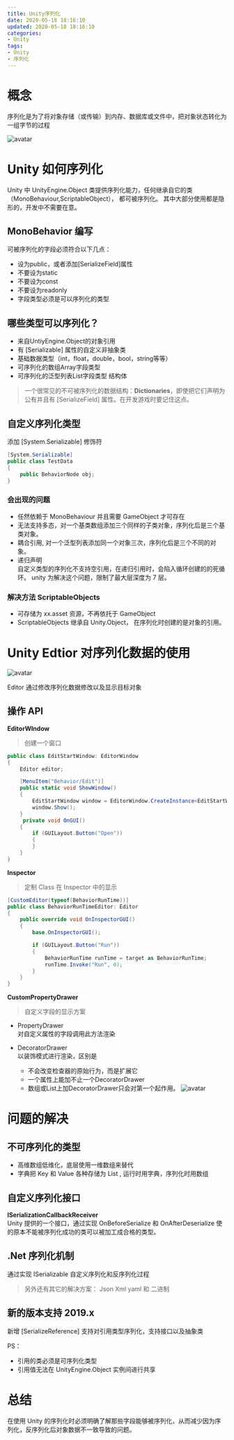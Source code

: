 ```yaml
---
title: Unity序列化
date: 2020-05-18 18:16:10
updated: 2020-05-18 18:16:10
categories: 
- Unity
tags:
- Unity
- 序列化
---
```


# 概念
序列化是为了将对象存储（或传输）到内存、数据库或文件中，把对象状态转化为一组字节的过程

![avatar](https://github.com/dupouyer/dupouyer.github.io/tree/hexo/source/_posts/img/2020_5_18/1.png)

# Unity 如何序列化
Unity 中 UnityEngine.Object 类提供序列化能力，任何继承自它的类（MonoBehaviour,ScriptableObject）， 都可被序列化。 其中大部分使用都是隐形的，开发中不需要在意。

## MonoBehavior 编写
可被序列化的字段必须符合以下几点：
- 设为public，或者添加[SerializeField]属性
- 不要设为static
- 不要设为const
- 不要设为readonly
- 字段类型必须是可以序列化的类型

## 哪些类型可以序列化？
- 来自UntiyEngine.Object的对象引用
- 有 [Serializable] 属性的自定义非抽象类
- 基础数据类型（int，float，double，bool，string等等）
- 可序列化的数组Array字段类型
- 可序列化的泛型列表List<T>字段类型
结构体

> 一个很常见的不可被序列化的数据结构：**Dictionaries**，即使把它们声明为公有并且有 [SerializeField] 属性。在开发游戏时要记住这点。

## 自定义序列化类型
添加 [System.Serializable] 修饰符

```csharp
[System.Serializable]
public class TestData
{
    public BehaviorNode obj;
}
```

### 会出现的问题
- 任然依赖于 MonoBehaviour 并且需要 GameObject 才可存在
- 无法支持多态，对一个基类数组添加三个同样的子类对象，序列化后是三个基类对象。
- 耦合引用, 对一个泛型列表添加同一个对象三次，序列化后是三个不同的对象。
- 递归声明  
 自定义类型的序列化不支持空引用，在递归引用时，会陷入循环创建的的死循环。 unity 为解决这个问题，限制了最大层深度为 7 层。

### 解决方法 ScriptableObjects
- 可存储为 xx.asset 资源，不再依托于 GameObject
- ScriptableObjects 继承自 Unity.Object， 在序列化时创建的是对象的引用。

# Unity Edtior 对序列化数据的使用

![avatar](https://github.com/dupouyer/dupouyer.github.io/tree/hexo/source/_posts/img/2020_5_18/2.png)

Editor 通过修改序列化数据修改以及显示目标对象

## 操作 API

**EditorWIndow**  
> 创建一个窗口

```csharp
public class EditStartWindow: EditorWindow
{
    Editor editor;

    [MenuItem("Behavior/Edit")]
    public static void ShowWindow()
    {
        EditStartWindow window = EditorWindow.CreateInstance<EditStartWindow>();
        window.Show();
    }
     private void OnGUI()
    {
        if (GUILayout.Button("Open"))
        {
        }
    }
}
```

**Inspector**
> 定制 Class 在 Inspector 中的显示

```csharp
[CustomEditor(typeof(BehaviorRunTime))]
public class BehaviorRunTimeEditor: Editor
{
    public override void OnInspectorGUI()
    {
        base.OnInspectorGUI();

        if (GUILayout.Button("Run"))
        {
            BehaviorRunTime runTime = target as BehaviorRunTime;
            runTime.Invoke("Run", 0);
        }
    }
}
```

**CustomPropertyDrawer**  
> 自定义字段的显示方案

- PropertyDrawer  
   对自定义属性的字段调用此方法渲染

- DecoratorDrawer  
   以装饰模式进行渲染，区别是
   - 不会改变检查器的原始行为，而是扩展它 
   - 一个属性上能加不止一个DecoratorDrawer 
   - 数组或List上加DecoratorDrawer只会对第一个起作用。
![avatar](https://github.com/dupouyer/dupouyer.github.io/tree/hexo/source/_posts/img/2020_5_18/3.png)

# 问题的解决
## 不可序列化的类型
- 高维数组低维化，底层使用一维数组来替代
- 字典把 Key 和 Value 各种存储为 List , 运行时用字典，序列化时用数组

## 自定义序列化接口
**ISerializationCallbackReceiver**  
Unity 提供的一个接口，通过实现 OnBeforeSerialize 和 OnAfterDeserialize 使的原本不能被序列化成功的类可以被加工成合格的类型。

## .Net 序列化机制
通过实现 ISerializable 自定义序列化和反序列化过程
> 另外还有其它的解决方案：
Json Xml yaml 和 二进制

## 新的版本支持 2019.x
新增 [SerializeReference]  支持对引用类型序列化，支持接口以及抽象类

PS：
- 引用的类必须是可序列化类型
- 引用值无法在 UnityEngine.Object 实例间进行共享

# 总结
在使用 Unity 的序列化时必须明确了解那些字段能够被序列化，从而减少因为序列化，反序列化后对象数据不一致导致的问题。



